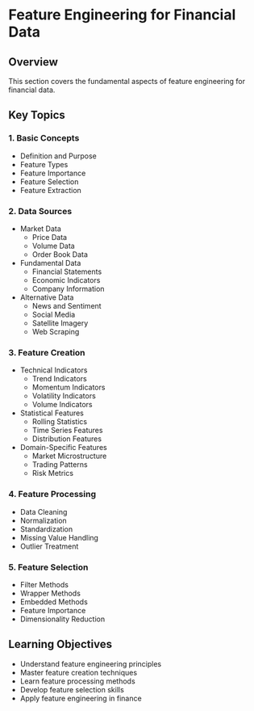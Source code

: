 # Feature Engineering for Financial Data

## Overview
This section covers the fundamental aspects of feature engineering for financial data.

## Key Topics

### 1. Basic Concepts
- Definition and Purpose
- Feature Types
- Feature Importance
- Feature Selection
- Feature Extraction

### 2. Data Sources
- Market Data
  - Price Data
  - Volume Data
  - Order Book Data
- Fundamental Data
  - Financial Statements
  - Economic Indicators
  - Company Information
- Alternative Data
  - News and Sentiment
  - Social Media
  - Satellite Imagery
  - Web Scraping

### 3. Feature Creation
- Technical Indicators
  - Trend Indicators
  - Momentum Indicators
  - Volatility Indicators
  - Volume Indicators
- Statistical Features
  - Rolling Statistics
  - Time Series Features
  - Distribution Features
- Domain-Specific Features
  - Market Microstructure
  - Trading Patterns
  - Risk Metrics

### 4. Feature Processing
- Data Cleaning
- Normalization
- Standardization
- Missing Value Handling
- Outlier Treatment

### 5. Feature Selection
- Filter Methods
- Wrapper Methods
- Embedded Methods
- Feature Importance
- Dimensionality Reduction

## Learning Objectives
- Understand feature engineering principles
- Master feature creation techniques
- Learn feature processing methods
- Develop feature selection skills
- Apply feature engineering in finance 